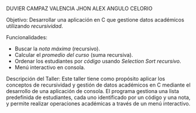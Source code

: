 DUVIER CAMPAZ VALENCIA
JHON ALEX ANGULO CELORIO

 Objetivo:
Desarrollar una aplicación en C que gestione datos académicos utilizando *recursividad*.  

 Funcionalidades:
- Buscar la *nota máxima* (recursivo).
- Calcular el *promedio del curso* (suma recursiva).
- Ordenar los estudiantes por *código* usando *Selection Sort recursivo*.
- Menú interactivo en consola.

Descripción del Taller:
Este taller tiene como propósito aplicar los conceptos de recursividad y gestión de datos académicos en C mediante el desarrollo de una aplicación de consola. 
El programa gestiona una lista predefinida de estudiantes, cada uno identificado por un código y una nota, y permite realizar operaciones académicas a través de un menú interactivo.
